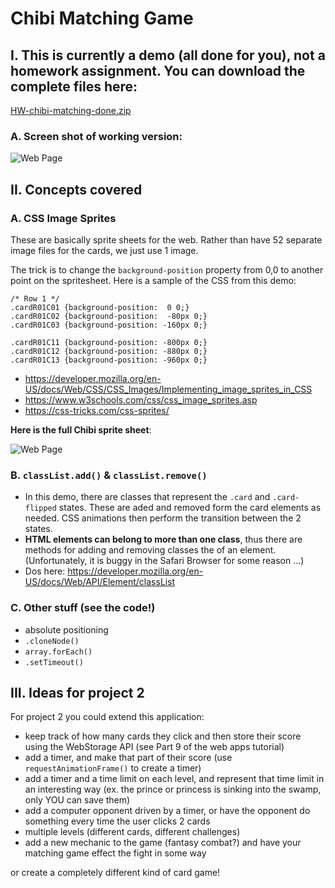 # Chibi Matching Game

## I. This is currently a demo (all done for you), not a homework assignment. You can download the complete files here:

[HW-chibi-matching-done.zip](_files/HW-chibi-matching-done.zip)

### A. Screen shot of working version:
![Web Page](images/matching-1.jpg)

## II. Concepts covered

### A. CSS Image Sprites

These are basically sprite sheets for the web. Rather than have 52 separate image files for the cards, we just use 1 image.

The trick is to change the `background-position` property from 0,0 to another point on the spritesheet. Here is a sample of the CSS from this demo:

```
/* Row 1 */
.cardR01C01 {background-position:  0 0;}
.cardR01C02 {background-position:  -80px 0;}
.cardR01C03 {background-position: -160px 0;}

.cardR01C11 {background-position: -800px 0;}
.cardR01C12 {background-position: -880px 0;}
.cardR01C13 {background-position: -960px 0;}
``` 

- https://developer.mozilla.org/en-US/docs/Web/CSS/CSS_Images/Implementing_image_sprites_in_CSS
- https://www.w3schools.com/css/css_image_sprites.asp
- https://css-tricks.com/css-sprites/

**Here is the full Chibi sprite sheet**:

![Web Page](images/matching-2.png)


### B. `classList.add()` & `classList.remove()`

- In this demo, there are classes that represent the `.card` and `.card-flipped` states. These are aded and removed form the card elements as needed. CSS animations then perform the transition between the 2 states.
- **HTML elements can belong to more than one class**, thus there are methods for adding and removing classes the of an element. (Unfortunately, it is buggy in the Safari Browser for some reason ...)
- Dos here: https://developer.mozilla.org/en-US/docs/Web/API/Element/classList


### C. Other stuff (see the code!)

- absolute positioning
- `.cloneNode()`
- `array.forEach()`
- `.setTimeout()`

## III. Ideas for project 2

For project 2 you could extend this application:

- keep track of how many cards they click and then store their score using the WebStorage API (see Part 9 of the web apps tutorial)
- add a timer, and make that part of their score (use `requestAnimationFrame()` to create a timer)
- add a timer and a time limit on each level, and represent that time limit in an interesting way (ex. the prince or princess is sinking into the swamp, only YOU can save them)
- add a computer opponent driven by a timer, or have the opponent do something every time the user clicks 2 cards
- multiple levels (different cards, different challenges)
- add a new mechanic to the game (fantasy combat?) and have your matching game effect the fight in some way

or create a completely different kind of card game!

